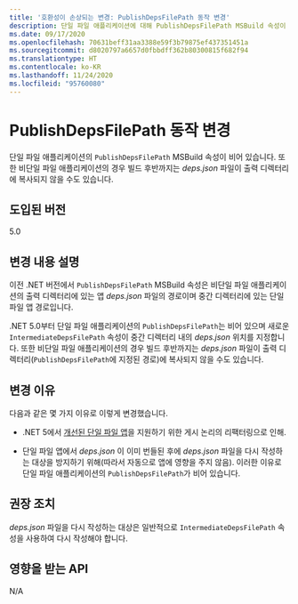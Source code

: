 ```yaml
---
title: '호환성이 손상되는 변경: PublishDepsFilePath 동작 변경'
description: 단일 파일 애플리케이션에 대해 PublishDepsFilePath MSBuild 속성이 비어 있는 .NET 5.0의 호환성이 손상되는 변경에 대해 알아봅니다.
ms.date: 09/17/2020
ms.openlocfilehash: 70631beff31aa3388e59f3b79875ef437351451a
ms.sourcegitcommit: d8020797a6657d0fbbdff362b80300815f682f94
ms.translationtype: HT
ms.contentlocale: ko-KR
ms.lasthandoff: 11/24/2020
ms.locfileid: "95760080"
---
```

# <a name="publishdepsfilepath-behavior-change"></a>PublishDepsFilePath 동작 변경

단일 파일 애플리케이션의 `PublishDepsFilePath` MSBuild 속성이 비어 있습니다. 또한 비단일 파일 애플리케이션의 경우 빌드 후반까지는 *deps.json* 파일이 출력 디렉터리에 복사되지 않을 수도 있습니다.

## <a name="version-introduced"></a>도입된 버전

5.0

## <a name="change-description"></a>변경 내용 설명

이전 .NET 버전에서 `PublishDepsFilePath` MSBuild 속성은 비단일 파일 애플리케이션의 출력 디렉터리에 있는 앱 *deps.json* 파일의 경로이며 중간 디렉터리에 있는 단일 파일 앱 경로입니다.

.NET 5.0부터 단일 파일 애플리케이션의 `PublishDepsFilePath`는 비어 있으며 새로운 `IntermediateDepsFilePath` 속성이 중간 디렉터리 내의 *deps.json* 위치를 지정합니다. 또한 비단일 파일 애플리케이션의 경우 빌드 후반까지는 *deps.json* 파일이 출력 디렉터리(`PublishDepsFilePath`에 지정된 경로)에 복사되지 않을 수도 있습니다.

## <a name="reason-for-change"></a>변경 이유

다음과 같은 몇 가지 이유로 이렇게 변경했습니다.

- .NET 5에서 [개선된 단일 파일 앱](https://github.com/dotnet/designs/blob/master/accepted/2020/single-file/design.md)을 지원하기 위한 게시 논리의 리팩터링으로 인해.

- 단일 파일 앱에서 *deps.json* 이 이미 번들된 후에 *deps.json* 파일을 다시 작성하는 대상을 방지하기 위해(따라서 자동으로 앱에 영향을 주지 않음). 이러한 이유로 단일 파일 애플리케이션의 `PublishDepsFilePath`가 비어 있습니다.

## <a name="recommended-action"></a>권장 조치

*deps.json* 파일을 다시 작성하는 대상은 일반적으로 `IntermediateDepsFilePath` 속성을 사용하여 다시 작성해야 합니다.

## <a name="affected-apis"></a>영향을 받는 API

N/A

<!--

### Affected APIs

Not detectable via API analysis.

### Category

MSBuild

-->
